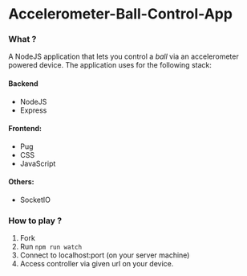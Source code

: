 # **Accelerometer-Ball-Control-App**

### What ?
A NodeJS application that lets you control a *ball* via an accelerometer powered device. The application uses for the following stack:

#### Backend

* NodeJS
* Express

#### Frontend:

* Pug
* CSS
* JavaScript

#### Others:

* SocketIO

### How to play ?

1. Fork
2. Run ```npm run watch```
3. Connect to localhost:port (on your server machine)
4. Access controller via given url on your device.
